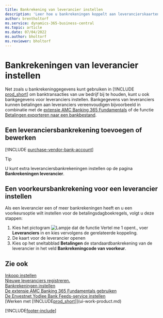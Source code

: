 ```yaml
---
title: Bankrekening van leverancier instellen
description: 'Leer hoe u bankrekeningen koppelt aan leverancierskaarten in Business Central, inclusief contactgegevens, SWIFT en IBAN-codes.'
author: brentholtorf
ms.service: dynamics-365-business-central
ms.topic: article
ms.date: 07/04/2022
ms.author: bholtorf
ms.reviewer: bholtorf
---
```

# <a name="set-up-vendor-bank-accounts"></a>Bankrekeningen van leverancier instellen

Net zoals u bankrekeninggegevens kunt gebruiken in [!INCLUDE [prod_short](includes/prod_short.md)] om banktransacties van uw bedrijf bij te houden, kunt u ook bankgegevens voor leveranciers instellen. Bankgegevens van leveranciers kunnen betalingen aan leveranciers vereenvoudigen bijvoorbeeld in combinatie met de [extensie AMC Banking 365 Fundamentals](ui-extensions-amc-banking.md) of de functie [Betalingen exporteren naar een bankbestand](finance-make-payments-with-bank-data-conversion-service-or-sepa-credit-transfer.md).

## <a name="add-or-edit-a-vendor-bank-account"></a>Een leveranciersbankrekening toevoegen of bewerken

[!INCLUDE [purchase-vendor-bank-account](includes/purchase-vendor-bank-account.md)]

> [!TIP]
> U kunt extra leveranciersbankrekeningen instellen op de pagina **Bankrekeningen leverancier**.

## <a name="set-up-a-preferred-vendor-bank-account"></a>Een voorkeursbankrekening voor een leverancier instellen

Als een leverancier een of meer bankrekeningen heeft en u een voorkeursoptie wilt instellen voor de betalingsdagboekregels, volgt u deze stappen:

1. Kies het pictogram ![Lampje dat de functie Vertel me 1 opent.](media/ui-search/search_small.png "Vertel me wat u wilt doen"), voer **Leveranciers** in en kies vervolgens de gerelateerde koppeling.
2. De kaart voor de leverancier openen
3. Kies op het sneltabblad **Betalingen** de standaardbankrekening van de leverancier in het veld **Bankrekeningcode van voorkeur**.

## <a name="see-also"></a>Zie ook

[Inkoop instellen](purchasing-setup-purchasing.md)  
[Nieuwe leveranciers registreren.](purchasing-how-register-new-vendors.md)  
[Bankrekeningen instellen](bank-how-setup-bank-accounts.md)  
[De extensie AMC Banking 365 Fundamentals gebruiken](ui-extensions-amc-banking.md)  
[De Envestnet Yodlee Bank Feeds-service instellen](bank-how-setup-bank-statement-service.md)  
[Werken met [!INCLUDE[prod_short](includes/prod_short.md)]](ui-work-product.md)

[!INCLUDE[footer-include](includes/footer-banner.md)]
